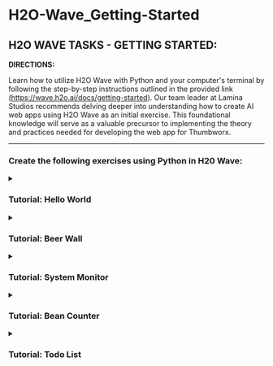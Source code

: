 # H2O-Wave_Getting-Started

## H2O WAVE TASKS - GETTING STARTED:

**DIRECTIONS:**

Learn how to utilize H2O Wave with Python and your computer's terminal by following the step-by-step instructions outlined in the provided link (https://wave.h2o.ai/docs/getting-started). Our team leader at Lamina Studios recommends delving deeper into understanding how to create AI web apps using H2O Wave as an initial exercise. This foundational knowledge will serve as a valuable precursor to implementing the theory and practices needed for developing the web app for Thumbworx.

---

### Create the following exercises using Python in H20 Wave:

<details><summary><h3>Tutorial: Hello World</h3> </summary>

In this tutorial, we began by running H2O Wave in our terminal with the command "./waved." 

![image](https://github.com/EmmanuelSimbulan/H2O-Wave_Getting-Started/assets/72858389/64a756a3-b81a-4366-b7cf-c9d3bd232af0)

Next, we opened a new terminal session directly in our repository and set up a virtual environment (venv) using the commands "python3 -m venv venv" and "source venv/bin/activate." 

![image](https://github.com/EmmanuelSimbulan/H2O-Wave_Getting-Started/assets/72858389/81f3c0a1-84dc-4fb8-bf4b-b38708af5df2)

Moving forward, our next task involves creating a Python program named "hello_world.py" and executing it.

![image](https://github.com/EmmanuelSimbulan/H2O-Wave_Getting-Started/assets/72858389/343fa3bf-11df-4108-8fd4-d6b14196b200)

Upon execution, the following is the resulting program displayed on the local server of H2O Wave:

![image](https://github.com/EmmanuelSimbulan/H2O-Wave_Getting-Started/assets/72858389/48079bfc-f57e-4372-874c-6f12aa8105dd)

Following that, we attempted to make some alterations using the terminal. This is where H2O Wave shines; it seamlessly updates content in real-time. Simply execute the following commands in your terminal: "cd $HOME/wave-apps" and "./venv/bin/python." Here's an illustrative example:

```python
**Grab a reference to our page**
>>>
from h2o_wave import site
page = site['/hello']

**Grab a reference to our card**
>>>
quote = page['quote']

**Change the title**
>>>
quote.title = 'Hello Again!'
page.save()

**Change the content**
>>>
quote.content = "I hate my layf as a programmer!"
page.save()
```

![image](https://github.com/EmmanuelSimbulan/H2O-Wave_Getting-Started/assets/72858389/3b7d9573-869f-47df-b37a-374f295e867a)

</details>

<details><summary><h3>Tutorial: Beer Wall</h3> </summary>

In our upcoming tutorial, we will delve into the practical application of H2O Wave to enhance our comprehension, specifically focusing on real-time information dissemination. In this project, our aim is to create a verse generator for the iconic mid-20th century chart-topper, "99 Bottles of Beer.”

[Watch the Sample Video](https://wave.h2o.ai/assets/medias/tutorial-beer__demo-cb829b4b335d0d619fa4ce4ff0a516bf.mp4)

To start, we'll create a new Python program called "beer_wall.py." This program is akin to the Hello World Tutorial, with one notable exception: it involves the addition and configuration of content for a markdown card within a for loop.

![image](https://github.com/EmmanuelSimbulan/H2O-Wave_Getting-Started/assets/72858389/b3c06c1b-04eb-46b4-83c9-21779b97cff4)

Subsequently, we attempted to execute it in the terminal using the " /beer" domain.

![image](https://github.com/EmmanuelSimbulan/H2O-Wave_Getting-Started/assets/72858389/db305061-24f9-4044-b210-aa52cfecfeda)

Our program appears to be reasonably accurate but lacks efficiency. Upon examination, we observe that it consistently transmits the entire verse to the Wave server, even when only minor changes (i and i-1) are involved.

![image](https://github.com/EmmanuelSimbulan/H2O-Wave_Getting-Started/assets/72858389/27f57fef-2b16-4e6f-b5b3-d2ef921e9818)

To address this issue efficiently, we'll craft a program that initially sends the verse with placeholders for both "i" and "i-1." Subsequent updates will transmit only "i" and "i-1," reducing network traffic and easing the server's load during updates.

To achieve this, we'll create a markdown card and populate it with the desired content. We'll then embed this content within an expression or formula. Additionally, we'll establish a markdown card for utilizing the verse content. Crucially, we'll store this card in a data attribute, which will be a Python dictionary containing the placeholders for "before" and "after."

Rather than refreshing the entire verse with each update, we'll focus on updating the ".data.before" and ".data.after" attributes of the markdown card, thus optimizing the process.

![image](https://github.com/EmmanuelSimbulan/H2O-Wave_Getting-Started/assets/72858389/8df9b0e4-a1ca-4794-ac69-3d2357beec96)

Run your program again. You should see the same results in your browser as before, but you'll notice that the information flowing through the Wave server is significantly less than before:

![image](https://github.com/EmmanuelSimbulan/H2O-Wave_Getting-Started/assets/72858389/35cd31f7-d61c-42a8-981c-d8fe87a07412)

</details>

<details><summary><h3>Tutorial: System Monitor</h3> </summary>

Prior to diving into code development, our initial step involves the installation of essential dependencies via the terminal. We'll execute the command "pip install psutil" to procure the indispensable 'psutil' package, enabling us to access and process system statistics seamlessly.

![image](https://github.com/EmmanuelSimbulan/H2O-Wave_Getting-Started/assets/72858389/ea5a4ab9-1350-483a-916e-9d00765d34d0)


Next, we endeavored to craft a program tasked with vigilant system monitoring for our device, specifically targeting CPU usage.

![image](https://github.com/EmmanuelSimbulan/H2O-Wave_Getting-Started/assets/72858389/feb67ba0-e5d9-456a-bddf-dd56c2cec04c)

Now, let's attempt to execute our program in the terminal.

![image](https://github.com/EmmanuelSimbulan/H2O-Wave_Getting-Started/assets/72858389/b0d205e7-0fa8-4b8d-9663-18aa2eb2ba7b)

Point your browser to http://localhost:10101/monitor. Here's the result on the webpage server:

![image](https://github.com/EmmanuelSimbulan/H2O-Wave_Getting-Started/assets/72858389/164f86a3-f0bd-43e3-80b6-e9f317f6461b)

After that, we will add another code block to our program to monitor memory usage. In this step, we will simply duplicate the parts of our program to create another card that displays memory statistics.

![image](https://github.com/EmmanuelSimbulan/H2O-Wave_Getting-Started/assets/72858389/f11c9c77-8ca7-4f0f-9914-6b20a01d0d97)

Now, let's attempt to execute our program. We'll save our code and then terminate the program before restarting it.

![image](https://github.com/EmmanuelSimbulan/H2O-Wave_Getting-Started/assets/72858389/5f716242-53e2-45b2-90fb-dc5d55bb45d5)

Here are the updated results for our webpage:

![image](https://github.com/EmmanuelSimbulan/H2O-Wave_Getting-Started/assets/72858389/c4e1e8dc-5d81-437c-87f3-ec3f1845eb51)

</details>

<details><summary><h3>Tutorial: Bean Counter</h3> </summary>

In this tutorial, we will create an interactive application using H2O Wave, which enables user interfaces to dynamically respond to events, such as user actions.

The initial step in crafting this program, which will be actively listening to events from the UI, is to define an `@app` function. Now, let's proceed to write our program:

![image](https://github.com/EmmanuelSimbulan/H2O-Wave_Getting-Started/assets/72858389/ff957df3-5d54-4707-bec1-0b937ffdb8d4)


Now, let's attempt to execute our program within our activated virtual environment. Simply type 'wave run counter'.

At this point, the app will be running, but it hasn't implemented any functionality yet.

To accomplish this task, we need to incorporate a button into our application. Our primary goal is to create a button that increments and displays the bean count every time it's clicked.

![image](https://github.com/EmmanuelSimbulan/H2O-Wave_Getting-Started/assets/72858389/a68280f2-a1d8-4509-8782-1342dea6d9e9)


Additionally, observe the disparity in the script between the current Wave Script and the previous Wave App script.

| Task | Wave Script | Wave App |
| --- | --- | --- |
| Access page at route /foo | page = site['/foo'] | page = q.page |
| Access card named foo | card = page['foo'] | card = q.page['foo'] |
| Save page | page.save() | await q.page.save() |

"In the Wave app, we consistently access pages using the query context 'q'. `q.page` consistently refers to the page located at the route specified in `@app()` (in this instance).

Now, let's proceed to launch our application, directing our browser to [http://localhost:10101/counter."](http://localhost:10101/counter.%22)

![image](https://github.com/EmmanuelSimbulan/H2O-Wave_Getting-Started/assets/72858389/39bfa25c-c839-4f84-8e4a-ab2c4ffa56e6)


It's evident that clicking the button has no effect because we haven't implemented the button click handling yet. To resolve this, we'll handle button clicks by adding a condition to check if the button has been clicked. If it has, the bean count will be incremented.

![image](https://github.com/EmmanuelSimbulan/H2O-Wave_Getting-Started/assets/72858389/39ae69dc-5541-4a49-9d5a-53f1c1e0bf7c)


The button should now function correctly.

![image](https://github.com/EmmanuelSimbulan/H2O-Wave_Getting-Started/assets/72858389/b11b2475-28f5-4ac5-a42d-f14a80fedf65)


Now, let's endeavor to optimize our application's performance. Currently, with every button click, it redundantly recreates both the form card and the button, instead of efficiently updating the existing button's caption to reflect the current bean count.

![image](https://github.com/EmmanuelSimbulan/H2O-Wave_Getting-Started/assets/72858389/b00092fc-715c-44f5-ac9e-4330f1b0a92a)


Now to make our app more interesting let’s take a look about how `q.client` stores arbitrary information associated with the client, `q.user` and `q.app` store arbitrary information associated with the user and the app, respectively.

In most apps, you'll end up using a mix of `q.client`, `q.user` and `q.app` to correctly handle requests originating from:

1. Different users.
2. Different browser tabs belonging to the same user (possibly from different devices).
3. The same browser tab.

In other words, your Wave app is multi-user by default, but how the app manages data at the app-level, at the user-level and at the client-level is up to you.

![image](https://github.com/EmmanuelSimbulan/H2O-Wave_Getting-Started/assets/72858389/a591d57c-94fe-4407-aab1-ae084e2ef757)


Now, let's execute our program. You will observe that both pages and both cards update simultaneously when opening two distinct web pages.

![image](https://github.com/EmmanuelSimbulan/H2O-Wave_Getting-Started/assets/72858389/2e7a3db1-e366-4540-88a5-d67a94e6e81d)


As real-time synchronization is not feasible, we'll incorporate an 'app mode' into our code to facilitate real-time synchronization among clients.

![image](https://github.com/EmmanuelSimbulan/H2O-Wave_Getting-Started/assets/72858389/47bc859a-6731-49f8-9e15-62d72d9b0070)


The default app mode is `unicast`, which means "don't sync across clients". On the other hand, `multicast` means "sync across clients". 

![image](https://github.com/EmmanuelSimbulan/H2O-Wave_Getting-Started/assets/72858389/b8cc564d-f455-4929-90d9-4ab089847cd2)


There's also a third mode, `broadcast`, which means "sync across users", which we'll see in the next step.

In order to do that we’re going to make an App-level realtime sync which going from user-level bean counting to app-level bean counting is easy: simply store `bean_count` on `q.app` instead of `q.user`, and switch the app mode to `broadcast`:

![image](https://github.com/EmmanuelSimbulan/H2O-Wave_Getting-Started/assets/72858389/118181a0-2c25-42a1-984e-0ab459f305f4)


The `broadcast` mode can be used to build collaborative apps that need to synchronize state across all users, like group chat or multiplayer games.

![image](https://github.com/EmmanuelSimbulan/H2O-Wave_Getting-Started/assets/72858389/3d224462-f075-4762-ae71-f4ad53a8efea)


## Summary[](https://wave.h2o.ai/docs/tutorial-counter#summary)

In this tutorial, we learned how to author interactive applications, or *apps*, and easily add realtime sync capabilities to our apps. More importantly, we learned how to deal with events and manage state using four dictionary-like objects:

| Attribute | Type | Use |
| --- | --- | --- |
| q.args | Read-only | Stores command arguments |
| q.client | Read/Write | Stores client-level state |
| q.user | Read/Write | Stores user-level state |
| q.app | Read/Write | Stores app-level state |

Also, we built ourselves a little app that counts beans, and you can now put that knowledge to good use, like build an online voting app.

</details>

<details><summary><h3>Tutorial: Todo List</h3> </summary>

In this tutorial, we will now craft a program of greater substance and utility—a real-time synchronized to-do list.

Let's start by creating the initial skeleton of our code. The first step is to define an `@app` function. Additionally, we want to set up a landing page to display a list of to-dos. To achieve this, we will create a `show_todos()` function for now and call it from `serve()`.

![image](https://github.com/EmmanuelSimbulan/H2O-Wave_Getting-Started/assets/72858389/a7d69048-48ac-4645-babd-3074464ac1b1)


A to-do item has some basic attributes: an ID, some text content, and whether it's completed or not. Let's define a `class` for that, with a global one-up `id`.

![image](https://github.com/EmmanuelSimbulan/H2O-Wave_Getting-Started/assets/72858389/0246f59e-cef1-4b86-adbf-8c63ff2544ce)


Next, we'll create a to-do list in 'q.user' mode. We're doing this because we want to generate a list from 'q.user' or create one if it doesn't already exist.

![image](https://github.com/EmmanuelSimbulan/H2O-Wave_Getting-Started/assets/72858389/39d85934-623f-485b-ba2c-856bc01b0d0e)


Next, we turn each incomplete to-do item into a checkbox (using `ui.checkbox()`), and display it in a form card (using `ui.form_card()`). Also, we want each checkbox to raise an event immediately when checked, so we set its `trigger` attribute to `True`.

![image](https://github.com/EmmanuelSimbulan/H2O-Wave_Getting-Started/assets/72858389/b0bf8aff-9282-477d-9873-bfc0fe80dc96)


We also turn each completed to-do item into another list of checkboxes, checked by default (using its `value` attribute). We append this to the form card and put a separator in between (using `ui.separator()`) to distinguish the completed items from the incomplete ones.

![image](https://github.com/EmmanuelSimbulan/H2O-Wave_Getting-Started/assets/72858389/e0867271-6844-4cea-a4e7-cc6437785ee9)


Point your browser to http://localhost:10101/todo.

![image](https://github.com/EmmanuelSimbulan/H2O-Wave_Getting-Started/assets/72858389/3f2c90e2-573a-46b2-9b4f-24d972060eb9)


You should be able to see your todo list in all its glory. Unfortunately, checking any of the items seems to have no effect. Let's fix that next.

Each time a checkbox is checked or unchecked, our `serve()` function is called, which in turn calls `show_todos()`.

- If a checkbox is checked, `q.args` will contain a `True` for that checkbox.
- If a checkbox is unchecked, `q.args` will contain a `False` for that checkbox.

So, we iterate through all the to-do items and set their `done` attribute based on the value of their corresponding checkbox.

![image](https://github.com/EmmanuelSimbulan/H2O-Wave_Getting-Started/assets/72858389/15779475-a975-44de-a4ef-186db8bfbfa1)


You should now be able to check/uncheck the items in your todo list.

![image](https://github.com/EmmanuelSimbulan/H2O-Wave_Getting-Started/assets/72858389/e869886a-b47f-4153-b675-cf6ea2530812)


Next, let's display a form to add new items to our list. For that, we'll add a new button to our existing form, named `new_todo`, and direct the `serve()` function to the `new_todo()` function if the button is clicked. Recall that when buttons are clicked, `q.args.button_name` will be `True`, so we check if `q.args.new_todo` is `True`.

In the `new_todo()` function, we display a new form containing a textbox (using `ui.textbox()`) and a set of buttons to add the item or return to to-do list (a `ui.buttons()` helps us display buttons side-by-side).

```python
from typing import List                 # We've added a new import statement for the List type
from h2o_wave import Q, main, app, ui

_id = 0

# A simple class that represents a to-do item.
class TodoItem:
    def __init__(self, text):
        global _id
        _id += 1
        self.id = f'todo_{_id}'
        self.text = text
        self.done = False

@app('/todo')           # We've added a route called /todo
async def serve(q: Q):  # We've added a function called serve() that will be called when the user interacts with the app
    if q.args.new_todo:  # Display an input form.
        new_todo(q)
    else:  # Show all items.
        show_todos(q)   # We've added a function called show_todos() that will be the landing page of our app  
    await q.page.save()

def show_todos(q: Q):
    # Get items for this user.
    todos: List[TodoItem] = q.user.todos

    # Create a sample list if we don't have any.
    if todos is None:
        q.user.todos = todos = [TodoItem('Do this'), TodoItem('Do that'), TodoItem('Do something else')]

    # If the user checked/unchecked an item, update our list.
    for todo in todos:
        if todo.id in q.args:
            todo.done = q.args[todo.id]

 # Create done/not-done checkboxes.
    done = [ui.checkbox(name=todo.id, label=todo.text, value=True, trigger=True) for todo in todos if todo.done]
    not_done = [ui.checkbox(name=todo.id, label=todo.text, trigger=True) for todo in todos if not todo.done]

    # Display list
    q.page['form'] = ui.form_card(box='1 1 3 10', items=[
        ui.text_l('To Do'),
        ui.button(name='new_todo', label='New To Do...', primary=True),
        *not_done,
        *([ui.separator('Done')] if len(done) else []),
        *done,
    ])

    def new_todo(q: Q):
    # Display an input form
    q.page['form'] = ui.form_card(box='1 1 3 10', items=[
        ui.text_l('New To Do'),
        ui.textbox(name='text', label='What needs to be done?', multiline=True),
        ui.buttons([
            ui.button(name='add_todo', label='Add', primary=True),
            ui.button(name='show_todos', label='Back'),
        ]),
    ])
```

You should now be able to bring up the new to-do form.

![image](https://github.com/EmmanuelSimbulan/H2O-Wave_Getting-Started/assets/72858389/4849e971-3b5b-4503-8e60-d753a89523ff)


Finally, we handle the `add_todo` button-click, redirecting `serve()` to a new `add_todo()` function, which simply inserts a the new to-do item into our user-level todo list and calls `show_todos()` to redraw the to-do list.

```python
from typing import List                 # We've added a new import statement for the List type
from h2o_wave import Q, main, app, ui

_id = 0

# A simple class that represents a to-do item.
class TodoItem:
    def __init__(self, text):
        global _id
        _id += 1
        self.id = f'todo_{_id}'
        self.text = text
        self.done = False

@app('/todo')           # We've added a route called /todo
async def serve(q: Q):  # We've added a function called serve() that will be called when the user interacts with the app
    if q.args.new_todo:  # Display an input form.
        new_todo(q)
    elif q.args.add_todo:  # Add an item.
        add_todo(q)
    else:  # Show all items.
        show_todos(q)   # We've added a function called show_todos() that will be the landing page of our app  
    await q.page.save()

def show_todos(q: Q):
    # Get items for this user.
    todos: List[TodoItem] = q.user.todos

    # Create a sample list if we don't have any.
    if todos is None:
        q.user.todos = todos = [TodoItem('Do this'), TodoItem('Do that'), TodoItem('Do something else')]

    # If the user checked/unchecked an item, update our list.
    for todo in todos:
        if todo.id in q.args:
            todo.done = q.args[todo.id]

 # Create done/not-done checkboxes.
    done = [ui.checkbox(name=todo.id, label=todo.text, value=True, trigger=True) for todo in todos if todo.done]
    not_done = [ui.checkbox(name=todo.id, label=todo.text, trigger=True) for todo in todos if not todo.done]

    # Display list
    q.page['form'] = ui.form_card(box='1 1 3 10', items=[
        ui.text_l('To Do'),
        ui.button(name='new_todo', label='New To Do...', primary=True),
        *not_done,
        *([ui.separator('Done')] if len(done) else []),
        *done,
    ])

def add_todo(q: Q):
    # Insert a new item
    q.user.todos.insert(0, TodoItem(q.args.text or 'Untitled'))

    # Go back to our list.
    show_todos(q)

def new_todo(q: Q):
    # Display an input form
        q.page['form'] = ui.form_card(box='1 1 3 10', items=[
        ui.text_l('New To Do'),
        ui.textbox(name='text', label='What needs to be done?', multiline=True),
        ui.buttons([
            ui.button(name='add_todo', label='Add', primary=True),
            ui.button(name='show_todos', label='Back'),
        ]),
    ])
```

You should now be able to add new to-do items to your list. Congratulations!

![image](https://github.com/EmmanuelSimbulan/H2O-Wave_Getting-Started/assets/72858389/2c22cd8d-196b-4a29-908c-d4b2be465f8f)


To make your app realtime, simply pass `mode='multicast'` to `@app()`.

```python
@app('/todo', mode = 'multicast')
```

Now try opening http://localhost:10101/todo from multiple browser tabs:

![image](https://github.com/EmmanuelSimbulan/H2O-Wave_Getting-Started/assets/72858389/e09b514d-8d12-44fe-9f70-c9f0183f1d84)

## Exercise[](https://wave.h2o.ai/docs/tutorial-todo#exercise)

A little housekeeping goes a long way: add a "Clear" button on the main page to clear all completed to-dos.

To add a "Clear" button on the main page to clear all completed to-dos, you can make the following modifications to your code:

1. Define a new function called `clear_completed` to handle the clearing of completed to-dos.
2. Add a "Clear" button to the `show_todos` function's form.
3. Handle the "Clear" button click in the `serve` function.

Here's the updated code:

```python
from typing import List
from h2o_wave import Q, main, app, ui

_id = 0

class TodoItem:
    def __init__(self, text):
        global _id
        _id += 1
        self.id = f'todo_{_id}'
        self.text = text
        self.done = False

@app('/todo', mode='multicast')
async def serve(q: Q):
    if q.args.new_todo:
        new_todo(q)
    elif q.args.add_todo:
        add_todo(q)
    elif q.args.clear_completed:  # Handle the "Clear" button click.
        clear_completed(q)  # Call the clear_completed function.
    else:
        show_todos(q)
    await q.page.save()

def show_todos(q: Q):
    todos: List[TodoItem] = q.user.todos

    if todos is None:
        q.user.todos = todos = [TodoItem('Do this'), TodoItem('Do that'), TodoItem('Do something else')]

    for todo in todos:
        if todo.id in q.args:
            todo.done = q.args[todo.id]

    done = [ui.checkbox(name=todo.id, label=todo.text, value=True, trigger=True) for todo in todos if todo.done]
    not_done = [ui.checkbox(name=todo.id, label=todo.text, trigger=True) for todo in todos if not todo.done]

    # Add a "Clear" button to the form.
    q.page['form'] = ui.form_card(box='1 1 3 10', items=[
        ui.text_l('To Do'),
        ui.button(name='new_todo', label='New To Do...', primary=True),
        *not_done,
        *([ui.separator('Done')] if len(done) else []),
        *done,
        ui.button(name='clear_completed', label='Clear Completed', primary=True),  # "Clear" button
    ])

def add_todo(q: Q):
    q.user.todos.insert(0, TodoItem(q.args.text or 'Untitled'))
    show_todos(q)

def new_todo(q: Q):
    q.page['form'] = ui.form_card(box='1 1 3 10', items=[
        ui.text_l('New To Do'),
        ui.textbox(name='text', label='What needs to be done?', multiline=True),
        ui.buttons([
            ui.button(name='add_todo', label='Add', primary=True),
            ui.button(name='show_todos', label='Back'),
        ]),
    ])

def clear_completed(q: Q):
    # Remove completed to-dos from the list.
    q.user.todos = [todo for todo in q.user.todos if not todo.done]
    show_todos(q)  # Show the updated to-do list.

if __name__ == '__main__':
    main()

```

With these modifications, you've added a "Clear Completed" button that will clear all completed to-dos when clicked.

![image](https://github.com/EmmanuelSimbulan/H2O-Wave_Getting-Started/assets/72858389/f8b4b165-70bf-42d3-8a8e-765d0fe7525c)

![image](https://github.com/EmmanuelSimbulan/H2O-Wave_Getting-Started/assets/72858389/83953080-2eed-4420-891a-1661168f4a24)


</details>
